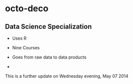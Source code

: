 octo-deco
=========
## Data Science Specialization

* Uses R

* Nine Courses

* Goes from raw data  to data products
* 
This is a further update on Wednesday evening, May 07 2014
  
